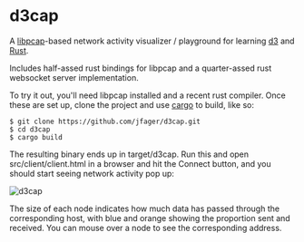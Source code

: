 # d3cap

A [libpcap]-based network activity visualizer / playground for learning [d3] and [Rust].

[libpcap]: http://www.tcpdump.org/
[d3]: http://d3js.org/
[rust]: http://www.rust-lang.org/

Includes half-assed rust bindings for libpcap and a quarter-assed rust websocket server implementation.

To try it out, you'll need libpcap installed and a recent rust compiler.  Once these are set up, clone the project and use [cargo] to build, like so:

[cargo]: http://crates.io

    $ git clone https://github.com/jfager/d3cap.git
    $ cd d3cap
    $ cargo build

The resulting binary ends up in target/d3cap.  Run this and open src/client/client.html in a browser and hit the Connect button, and you should start seeing network activity pop up:

![](https://raw.github.com/jfager/d3cap/master/d3cap.png "d3cap")

The size of each node indicates how much data has passed through the corresponding host, with blue and orange showing the proportion sent and received.  You can mouse over a node to see the corresponding address.
